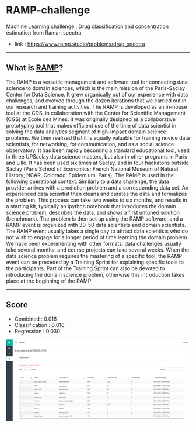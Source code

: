 # RAMP-challenge
Machine Learning challenge : Drug classification and concentration estimation from Raman spectra

* link : https://www.ramp.studio/problems/drug_spectra

--- 

## What is [RAMP](https://www.ramp.studio/)?

The RAMP is a versatile management and software tool for connecting data science to domain sciences, which is the main mission of the Paris-Saclay Center for Data Science. It grew organically out of our experience with data challenges, and evolved through the dozen iterations that we carried out in our research and training activities. The RAMP is developed as an in-house tool at the CDS, in collaboration with the Center for Scientific Management (CGS) at Ecole des Mines. It was originally designed as a collaborative prototyping tool that makes efficient use of the time of data scientist in solving the data analytics segment of high-impact domain science problems. We then realized that it is equally valuable for training novice data scientists, for networking, for communication, and as a social science observatory. It has been rapidly becoming a standard educational tool, used in three UPSaclay data science masters, but also in other programs in Paris and Lille. It has been used six times at Saclay, and in four hackatons outside Saclay (Paris School of Economics; French National Museum of Natural History; NCAR, Colorado; Epidemium, Paris). The RAMP is used in the following operational context. Similarly to a data challenge, the data provider arrives with a prediction problem and a corresponding data set. An experienced data scientist then cleans and curates the data and formalizes the problem. This process can take two weeks to six months, and results in a starting kit, typically an ipython notebook that introduces the domain science problem, describes the data, and shows a first untuned solution (benchmark). The problem is then set up using the RAMP software, and a RAMP event is organized with 30-50 data scientists and domain scientists. The RAMP event usually takes a single day to attract data scientists who do not wish to engage for a longer period of time learning the domain problem. We have been experimenting with other formats: data challenges usually take several months, and course projects can take several weeks. When the data science problem requires the mastering of a specific tool, the RAMP event can be preceded by a Training Sprint for explaining specific tools to the participants. Part of the Training Sprint can also be devoted to introducing the domain science problem, otherwise this introduction takes place at the beginning of the RAMP.

--- 

## Score 
* Combined : 0.016
* Classification : 0.010 
* Regression :	0.030

![score](https://github.com/nielsborie/RAMP-challenge/blob/master/RAMP.PNG)
